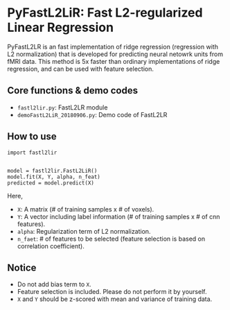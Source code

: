 # PyFastL2LiR: Fast L2-regularized Linear Regression

PyFastL2LR is an fast implementation of ridge regression (regression with L2 normalization) that is developed for predicting neural netowrk units from fMRI data. This method is 5x faster than ordinary implementations of ridge regression, and can be used with feature selection.

## Core functions & demo codes

* `fastl2lir.py`: FastL2LR module
* `demoFastL2LiR_20180906.py`: Demo code of FastL2LR

## How to use

```
import fastl2lir


model = fastl2lir.FastL2LiR()
model.fit(X, Y, alpha, n_feat)
predicted = model.predict(X)
```

Here,

* `X`: A matrix (# of training samples x # of voxels).
* `Y`: A vector including label information (# of training samples x # of cnn features).
* `alpha`: Regularization term of L2 normalization.
* `n_faet`: # of features to be selected (feature selection is based on correlation coefficient).

## Notice

* Do not add bias term to `X`.
* Feature selection is included. Please do not perform it by yourself.
* `X` and `Y` should be z-scored with mean and variance of training data.
